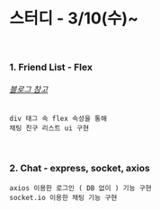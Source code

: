 스터디 - 3/10(수)~
===================
<br>

 ### 1. Friend List - Flex
###### [블로그 참고](https://velog.io/@junnkk/Flex-Box)
```
div 태그 속 flex 속성을 통해 
채팅 친구 리스트 ui 구현
```
<br>

 ### 2. Chat - express, socket, axios
```
axios 이용한 로그인 ( DB 없이 ) 기능 구현
socket.io 이용한 채팅 기능 구현
```
